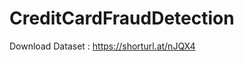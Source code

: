 # CreditCardFraudDetection <DATASET LINK BELOW><br/>
Download Dataset : https://shorturl.at/nJQX4<br/>
